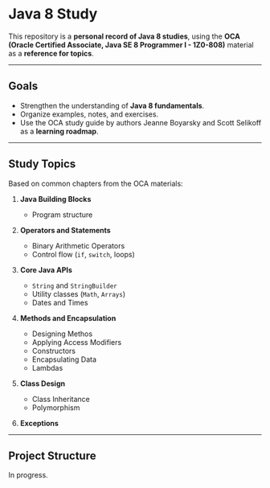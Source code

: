 # Java 8 Study

This repository is a **personal record of Java 8 studies**, using the **OCA (Oracle Certified Associate, Java SE 8 Programmer I - 1Z0-808)** material as a **reference for topics**.

---

## Goals
- Strengthen the understanding of **Java 8 fundamentals**.
- Organize examples, notes, and exercises.
- Use the OCA study guide by authors Jeanne Boyarsky and Scott Selikoff as a **learning roadmap**.

---

## Study Topics
Based on common chapters from the OCA materials:

1. **Java Building Blocks**
    - Program structure

2. **Operators and Statements**
    - Binary Arithmetic Operators
    - Control flow (`if`, `switch`, loops)

3. **Core Java APIs**
    - `String` and `StringBuilder`
    - Utility classes (`Math`, `Arrays`)
    - Dates and Times

4. **Methods and Encapsulation**
    - Designing Methos
    - Applying Access Modifiers
    - Constructors
    - Encapsulating Data
    - Lambdas

5. **Class Design**
    - Class Inheritance
    - Polymorphism

6. **Exceptions**

---

## Project Structure

In progress.